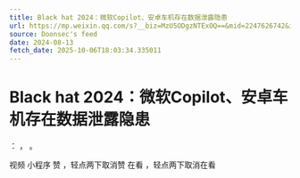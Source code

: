 ```yaml
---
title: Black hat 2024：微软Copilot、安卓车机存在数据泄露隐患
url: https://mp.weixin.qq.com/s?__biz=MzU5ODgzNTExOQ==&mid=2247626742&idx=1&sn=630f394b72d112419a4aff84e397e048
source: Doonsec's feed
date: 2024-08-13
fetch_date: 2025-10-06T18:03:34.335011
---
```


# Black hat 2024：微软Copilot、安卓车机存在数据泄露隐患

：
，
。

视频
小程序
赞
，轻点两下取消赞
在看
，轻点两下取消在看